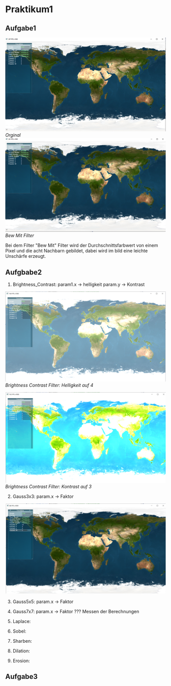 # Praktikum1

## Aufgabe1
![orginal](docs/orginal.PNG)
*Orginal*
![bewmit](docs/BewMit.PNG)
*Bew Mit Filter*

Bei dem Filter "Bew Mit" Filter wird der Durchschnittsfarbwert von einem Pixel und die acht Nachbarn gebildet, dabei wird im bild eine leichte Unschärfe erzeugt.

## Aufgbabe2

1. Brightness_Contrast: param1.x -> helligkeit param.y -> Kontrast

![bright](docs/Brightness_Contrast.PNG)
*Brightness Contrast Filter: Helligkeit auf 4*

![contrast](docs/Brightness_0_Contrast_3.PNG)
*Brightness Contrast Filter: Kontrast auf 3*
   
2. Gauss3x3: param.x -> Faktor

![3gauss](docs/3x3.PNG)
   
3. Gauss5x5:  param.x -> Faktor
   
4. Gauss7x7:  param.x -> Faktor  ??? Messen der Berechnungen
   
5. Laplace:
   
6. Sobel:
   
7. Sharben:
   
8. Dilation:
   
9. Erosion:

## Aufgabe3
